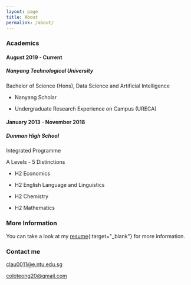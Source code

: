 ```yaml
---
layout: page
title: About
permalink: /about/
---
```


### Academics


#### August 2019 - Current
##### Nanyang Technological University

Bachelor of Science (Hons), Data Science and Artificial Intelligence 

* Nanyang Scholar

* Undergraduate Research Experience on Campus (URECA)




#### January 2013 - November 2018
##### Dunman High School
    
Integrated Programme 

A Levels - 5 Distinctions
    
* H2 Economics
    
* H2 English Language and Linguistics
    
* H2 Chemistry
    
* H2 Mathematics





### More Information

You can take a look at my [resume](https://raw.githubusercontent.com/coloteong/coloteong.github.io/master/static/resume.pdf){:target="_blank"} for more information.


### Contact me

[clau0011@e.ntu.edu.sg](mailto:clau0011@e.ntu.edu.sg)

[coloteong20@gmail.com](mailto:coloteong20@gmail.com)